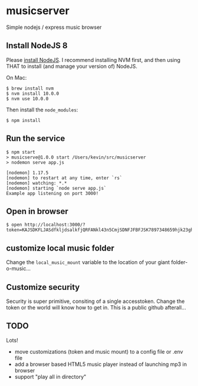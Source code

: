 # musicserver
Simple nodejs / express music browser

## Install NodeJS 8
Please [install NodeJS](https://www.google.com/search?source=hp&ei=xyckW_uXKsPEjwTq0rmICQ&q=install+nodejs&oq=install+nodejs&gs_l=psy-ab.3..0j0i131k1j0l8.875.2417.0.2504.14.9.0.0.0.0.368.837.0j3j0j1.4.0....0...1.1.64.psy-ab..10.4.836....0.jDCQmP_OFK4).   I recommend installing NVM first, and then using THAT to install (and manage your version of) NodeJS.

On Mac:
```
$ brew install nvm
$ nvm install 10.0.0
$ nvm use 10.0.0
```

Then install the `node_modules`:
```
$ npm install
```

## Run the service
```
$ npm start
> musicserve@1.0.0 start /Users/kevin/src/musicserver
> nodemon serve app.js

[nodemon] 1.17.5
[nodemon] to restart at any time, enter `rs`
[nodemon] watching: *.*
[nodemon] starting `node serve app.js`
Example app listening on port 3000!
```

## Open in browser
```
$ open http://localhost:3000/?token=KAJSDKFLJASdfkljdsalkfjQRFANkl43n5CmjSDNFJFBFJSK7897348659hjk23ghj342k5g234uib5g43uv532gj
```

## customize local music folder
Change the `local_music_mount` variable to the location of your giant folder-o-music...

## Customize security
Security is super primitive, consiting of a single accesstoken.  Change the token or the world will know how to get in.  This is a public github afterall...

## TODO
Lots!
- move customizations (token and music mount) to a config file or .env file
- add a browser based HTML5 music player instead of launching mp3 in browser
- support "play all in directory"

